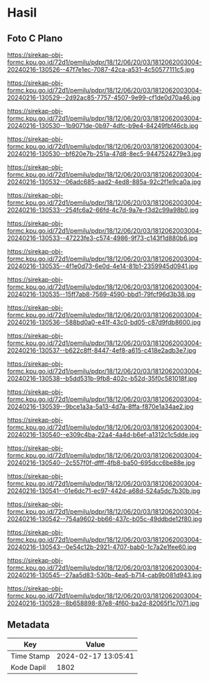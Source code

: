 # Hasil

## Foto C Plano

https://sirekap-obj-formc.kpu.go.id/72d1/pemilu/pdpr/18/12/06/20/03/1812062003004-20240216-130526--47f7e1ec-7087-42ca-a531-4c50577111c5.jpg

https://sirekap-obj-formc.kpu.go.id/72d1/pemilu/pdpr/18/12/06/20/03/1812062003004-20240216-130529--2d92ac85-7757-4507-9e99-cf1de0d70a46.jpg

https://sirekap-obj-formc.kpu.go.id/72d1/pemilu/pdpr/18/12/06/20/03/1812062003004-20240216-130530--1b9071de-0b97-4dfc-b9e4-84249fbf46cb.jpg

https://sirekap-obj-formc.kpu.go.id/72d1/pemilu/pdpr/18/12/06/20/03/1812062003004-20240216-130530--bf620e7b-251a-47d8-8ec5-9447524279e3.jpg

https://sirekap-obj-formc.kpu.go.id/72d1/pemilu/pdpr/18/12/06/20/03/1812062003004-20240216-130532--06adc685-aad2-4ed8-885a-92c2f1e9ca0a.jpg

https://sirekap-obj-formc.kpu.go.id/72d1/pemilu/pdpr/18/12/06/20/03/1812062003004-20240216-130533--254fc6a2-66fd-4c7d-9a7e-f3d2c99a98b0.jpg

https://sirekap-obj-formc.kpu.go.id/72d1/pemilu/pdpr/18/12/06/20/03/1812062003004-20240216-130533--47223fe3-c574-4986-9f73-c143f1d880b6.jpg

https://sirekap-obj-formc.kpu.go.id/72d1/pemilu/pdpr/18/12/06/20/03/1812062003004-20240216-130535--4f1e0d73-6e0d-4e14-81b1-2359945d0941.jpg

https://sirekap-obj-formc.kpu.go.id/72d1/pemilu/pdpr/18/12/06/20/03/1812062003004-20240216-130535--15ff7ab8-7569-4590-bbd1-79fcf96d3b38.jpg

https://sirekap-obj-formc.kpu.go.id/72d1/pemilu/pdpr/18/12/06/20/03/1812062003004-20240216-130536--588bd0a0-e41f-43c0-bd05-c87d9fdb8600.jpg

https://sirekap-obj-formc.kpu.go.id/72d1/pemilu/pdpr/18/12/06/20/03/1812062003004-20240216-130537--b622c8ff-8447-4ef8-a615-c418e2adb3e7.jpg

https://sirekap-obj-formc.kpu.go.id/72d1/pemilu/pdpr/18/12/06/20/03/1812062003004-20240216-130538--b5dd531b-9fb8-402c-b52d-35f0c581018f.jpg

https://sirekap-obj-formc.kpu.go.id/72d1/pemilu/pdpr/18/12/06/20/03/1812062003004-20240216-130539--9bce1a3a-5a13-4d7a-8ffa-f870e1a34ae2.jpg

https://sirekap-obj-formc.kpu.go.id/72d1/pemilu/pdpr/18/12/06/20/03/1812062003004-20240216-130540--e309c4ba-22a4-4a4d-b6ef-a1312c1c5dde.jpg

https://sirekap-obj-formc.kpu.go.id/72d1/pemilu/pdpr/18/12/06/20/03/1812062003004-20240216-130540--2c557f0f-dfff-4fb8-ba50-695dcc6be88e.jpg

https://sirekap-obj-formc.kpu.go.id/72d1/pemilu/pdpr/18/12/06/20/03/1812062003004-20240216-130541--01e6dc71-ec97-442d-a68d-524a5dc7b30b.jpg

https://sirekap-obj-formc.kpu.go.id/72d1/pemilu/pdpr/18/12/06/20/03/1812062003004-20240216-130542--754a9602-bb66-437c-b05c-49ddbde12f80.jpg

https://sirekap-obj-formc.kpu.go.id/72d1/pemilu/pdpr/18/12/06/20/03/1812062003004-20240216-130543--0e54c12b-2921-4707-bab0-1c7a2e1fee60.jpg

https://sirekap-obj-formc.kpu.go.id/72d1/pemilu/pdpr/18/12/06/20/03/1812062003004-20240216-130545--27aa5d83-530b-4ea5-b714-cab9b081d943.jpg

https://sirekap-obj-formc.kpu.go.id/72d1/pemilu/pdpr/18/12/06/20/03/1812062003004-20240216-130528--8b658898-87e8-4f60-ba2d-82065f1c7071.jpg


## Metadata

| Key        | Value               |
| ---------- | ------------------- |
| Time Stamp | 2024-02-17 13:05:41 |
| Kode Dapil | 1802                |



